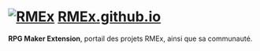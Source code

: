 # [![RMEx](http://rmex.github.io/images/rmex-shortcut.png)](http://rmex.github.io) [RMEx.github.io](http://rmex.github.io/)

**RPG Maker Extension**, portail des projets RMEx, ainsi que sa communauté.
